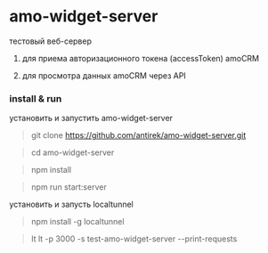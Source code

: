 # amo-widget-server

тестовый веб-сервер 

1. для приема авторизационного токена (accessToken) amoCRM

2. для просмотра данных amoCRM через API


### install & run

установить и запустить amo-widget-server

> git clone https://github.com/antirek/amo-widget-server.git

> cd amo-widget-server

> npm install

> npm run start:server


установить и запусть localtunnel

> npm install -g localtunnel

> lt lt -p 3000 -s test-amo-widget-server --print-requests

